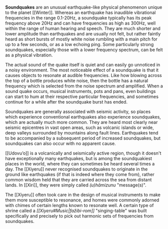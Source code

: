 **Soundquakes** are an unusual earthquake-like physical phenomenon unique to the planet [[Winter]]. Whereas an earthquake has inaudible vibrational frequencies in the range 0.1-20Hz, a soundquake typically has its peak frequency above 20Hz and can have frequencies as high as 300Hz, well within the range of human hearing and speech. They are much shorter and lower amplitude than earthquakes and are usually not felt, but rather faintly heard as short bursts of mostly white noise rumbling with a main pitch for up to a few seconds, or as a low echoing ping. Some particularly strong soundquakes, especially those with a lower frequency spectrum, can be felt as a physical vibration.

The actual sound of the quake itself is quiet and can easily go unnoticed in a noisy environment. The most noticeable effect of a soundquake is that it causes objects to resonate at audible frequencies. Like how blowing across the top of a bottle produces white noise, then the bottle has a natural frequency which is selected from the noise spectrum and amplified. When a sound quake occurs, musical instruments, pots and pans, even buildings can start to hum at their respective particular frequencies, and sometimes continue for a while after the soundquake burst has ended.

Soundquakes are generally associated with seismic activity, so places which experience conventional earthquakes also experience soundquakes, which are actually much more common. They are heard most clearly near seismic epicentres in vast open areas, such as volcanic islands or wide, deep valleys surrounded by mountains along fault lines. Earthquakes tend to be accompanied by a subsequent period of increased soundquakes, but soundquakes can also occur with no apparent cause.

[[Udovuʼo]] is a volcanically and seismically active region, though it doesn't have exceptionally many earthquakes, but is among the soundquakiest places in the world, where they can sometimes be heard several times a day. The [[Xiyeru]] never recognised soundquakes to originate in the ground like earthquakes (if that is indeed where they come from), rather common wisdom held that they are carried across the sea from distant lands. In [[Xiri]], they were simply called *(u)hāmizunu* "message(s)".

The [[Xiyeru]] often took care in the design of musical instruments to make them more susceptible to resonance, and homes were commonly adorned with chimes of certain lengths known to resonate well. A certain type of shrine called a *[[Xiyeru#Music|fažibi-rom]]* "singing-table" was built specifically and precisely to pick out harmonic sets of frequencies from soundquakes.